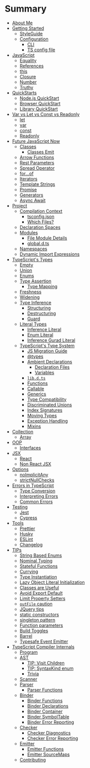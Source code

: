 # Summary

* [About Me](AboutMe.md) <!--completed-->
* [Getting Started](TypeScript.md) <!--completed-->
  * [StyleGuide](styleguide/styleguide.md)
  * [Configuration](configuration/configuration.md) <!--completed-->
    * [CLI](configuration/cli.md) <!--completed-->
    * [TS config file](configuration/ts_config_file.md)  <!--completed-->
* [JavaScript](javascript/recap.md)
  * [Equality](javascript/equality_condition.md) <!--completed-->
  * [References](javascript/references.md) <!--completed-->
  * [this](javascript/this.md) <!--completed-->
  * [Closure](javascript/closure.md) <!--completed-->
  * [Number](javascript/number.md) <!--completed-->
  * [Truthy](javascript/truthy.md) <!--completed-->
* [QuickStarts](quick/quick.md)  <!--completed-->
  * [Node.js QuickStart](quick/nodejs.md)  <!--completed-->
  * [Browser QuickStart](quick/browser.md)  <!--completed-->
  * [Library QuickStart](quick/library.md)  <!--completed-->  
* [Var vs Let vs Const vs Readonly](defination/defination.md) <!--completed-->
  * [let](defination/let.md) <!--completed-->
  * [var](defination/var.md) <!--completed-->
  * [const](defination/const.md)   <!--completed-->
  * [Readonly](types/readonly.md)   <!--completed-->
* [Future JavaScript Now](future-javascript.md) 
  * [Classes](classes.md)
    * [Classes Emit](classes-emit.md)
  * [Arrow Functions](arrow-functions.md)
  * [Rest Parameters](rest-parameters.md)
  * [Spread Operator](spread-operator.md)
  * [for...of](for...of.md)
  * [Iterators](iterators.md)
  * [Template Strings](template-strings.md)
  * [Promise](promise.md)
  * [Generators](generators.md)
  * [Async Await](async-await.md)
* [Project](project/project.md)
  * [Compilation Context](project/compilation-context.md)
    * [tsconfig.json](project/tsconfig.md)
    * [Which Files?](project/files.md)
  * [Declaration Spaces](project/declarationspaces.md)
  * [Modules](project/modules.md)
    * [File Module Details](project/external-modules.md)
    * [global.d.ts](project/globals.md)
  * [Namespaces](project/namespaces.md)
  * [Dynamic Import Expressions](project/dynamic-import-expressions.md)
* [TypeScript's Types](types/types.md) <!--completed-->
  * [Empty](types/empty.md) <!--completed-->
  * [Union](types/union.md) <!--completed-->
  * [Enums](enums.md)
  * [Type Assertion](types/type-assertion.md)<!--completed-->
    * [Type Mapping](types/mapping.md)  <!--completed-->  
  * [Freshness](types/freshness.md)  <!--completed-->  
  * [Widening](types/widening.md)  <!--completed-->  
  * [Type Inference](types/type-inference.md)
    * [Structuring](types/structural.md) <!--completed-->
    * [Destructuring](types/destructuring.md) <!--completed-->
    * [Guard](types/guard.md)   <!--completed-->    
  * [Literal Types](types/literal-types.md)<!--completed-->
    * [Inference Literal](types/inference-literal-types.md)   <!--completed-->
    * [Enum Literal](types/enum-literal-type.md)   <!--completed-->    
    * [Inference Gurad Literal](types/inference-literal-gurad-type.md)   <!--completed-->
  * [TypeScript's Type System](types/type-system.md)
    * [JS Migration Guide](types/migrating.md)
    * [@types](types/@types.md)
    * [Ambient Declarations](types/ambient/intro.md)
      * [Declaration Files](types/ambient/d.ts.md)
      * [Variables](types/ambient/variables.md)    
    * [`lib.d.ts`](types/lib.d.ts.md)
    * [Functions](types/functions.md)
    * [Callable](types/callable.md)    
    * [Generics](types/generics.md)    
    * [Type Compatibility](types/type-compatibility.md)  
    * [Discriminated Unions](types/discriminated-unions.md)
    * [Index Signatures](types/index-signatures.md)
    * [Moving Types](types/moving-types.md)
    * [Exception Handling](types/exceptions.md)
    * [Mixins](types/mixins.md)
* [Collection](collection/collection.md)
  * [Array](collection/array.md)    
* [OOP](oop/oop.md)  
  * [Interfaces](oop/interfaces.md)  
* [JSX](jsx/tsx.md)
  * [React](jsx/react.md)
  * [Non React JSX](jsx/others.md)
* [Options](options/intro.md)
  * [noImplicitAny](options/noImplicitAny.md)
  * [strictNullChecks](options/strictNullChecks.md)
* [Errors in TypeScript](errors/main.md)
  * [Type Conversion](types/conversion.md)  <!--completed-->  
  * [Interpreting Errors](errors/interpreting-errors.md)  
  * [Common Errors](errors/common-errors.md)
* [Testing](testing/intro.md)
  * [Jest](testing/jest.md)
  * [Cypress](testing/cypress.md)
* [Tools](tools/intro.md)
  * [Prettier](tools/prettier.md)
  * [Husky](tools/husky.md)
  * [ESLint](tools/eslint.md)
  * [Changelog](tools/changelog.md)
* [TIPs](tips/main.md)
  * [String Based Enums](tips/stringEnums.md)
  * [Nominal Typing](tips/nominalTyping.md)
  * [Stateful Functions](tips/statefulFunctions.md)
  * [Currying](tips/currying.md)
  * [Type Instantiation](tips/typeInstantiation.md)
  * [Lazy Object Literal Initialization](tips/lazyObjectLiteralInitialization.md)
  * [Classes are Useful](tips/classesAreUseful.md)
  * [Avoid Export Default](tips/defaultIsBad.md)
  * [Limit Property Setters](tips/propertySetters.md)
  * [`outFile` caution](tips/outFile.md)
  * [JQuery tips](tips/jquery.md)
  * [static constructors](tips/staticConstructor.md)
  * [singleton pattern](tips/singleton.md)
  * [Function parameters](tips/functionParameters.md)
  * [Build Toggles](tips/build-toggles.md)
  * [Barrel](tips/barrel.md)  
  * [Typesafe Event Emitter](tips/typed-event.md)
* [TypeScript Compiler Internals](compiler/overview.md)
  * [Program](compiler/program.md)
  * [AST](compiler/ast.md)
    * [TIP: Visit Children](compiler/ast-tip-children.md)
    * [TIP: SyntaxKind enum](compiler/ast-tip-syntaxkind.md)
    * [Trivia](compiler/ast-trivia.md)
  * [Scanner](compiler/scanner.md)
  * [Parser](compiler/parser.md)
    * [Parser Functions](compiler/parser-functions.md)
  * [Binder](compiler/binder.md)
    * [Binder Functions](compiler/binder-functions.md)
    * [Binder Declarations](compiler/binder-declarations.md)
    * [Binder Container](compiler/binder-container.md)
    * [Binder SymbolTable](compiler/binder-symboltable.md)
    * [Binder Error Reporting](compiler/binder-diagnostics.md)
  * [Checker](compiler/checker.md)
    * [Checker Diagnostics](compiler/checker-global.md)
    * [Checker Error Reporting](compiler/checker-diagnostics.md)
  * [Emitter](compiler/emitter.md)
    * [Emitter Functions](compiler/emitter-functions.md)
    * [Emitter SourceMaps](compiler/emitter-sourcemaps.md)
  * [Contributing](compiler/contributing.md)
